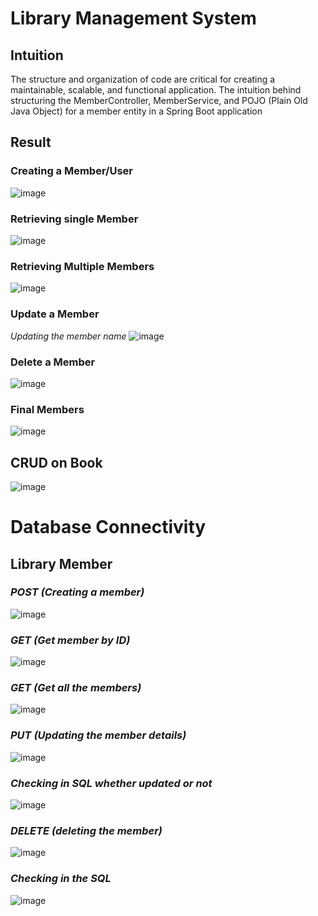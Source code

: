 
# Library Management System

## Intuition
The structure and organization of code are critical for creating a maintainable, scalable, and functional application. 
The intuition behind structuring the MemberController, MemberService, and POJO (Plain Old Java Object) for a member entity in a Spring Boot application

## Result

### Creating a Member/User
![image](https://github.com/sivasaianjur1412/LibraryManagement/assets/156273955/1d0e1505-ab24-455e-8275-b17b57a5db0f)

### Retrieving single Member

![image](https://github.com/sivasaianjur1412/LibraryManagement/assets/156273955/e7180810-59d2-46ac-9795-6678bb1b9d0f)

### Retrieving Multiple Members
![image](https://github.com/sivasaianjur1412/LibraryManagement/assets/156273955/95f936a2-8a44-4a83-ac08-cad32a4e2e1e)

### Update a Member
*Updating the member name*
![image](https://github.com/sivasaianjur1412/LibraryManagement/assets/156273955/69ea42ba-8e3b-426f-b8c6-b06f3e470936)

### Delete a Member
![image](https://github.com/sivasaianjur1412/LibraryManagement/assets/156273955/e1953836-f586-4362-8115-bfd0ebdf0e20)

### Final Members
![image](https://github.com/sivasaianjur1412/LibraryManagement/assets/156273955/847bdb60-ac8e-4bfa-a82c-e35c9fea92de)


## CRUD on Book
![image](https://github.com/sivasaianjur1412/LibraryManagement/assets/156273955/0cff3c4d-a747-4d37-83c0-babbd8a5e334)


# Database Connectivity
## Library Member

### _POST (Creating a member)_
![image](https://github.com/sivasaianjur1412/LibraryManagement/assets/156273955/4f99c956-f5e3-4fe7-8501-4aba4e0de552)

### _GET (Get member by ID)_
![image](https://github.com/sivasaianjur1412/LibraryManagement/assets/156273955/677e97f1-ad48-4e78-89dd-351a00c46cd1)

### _GET (Get all the members)_
![image](https://github.com/sivasaianjur1412/LibraryManagement/assets/156273955/92460b19-9f81-40a5-8668-a20a813a6630)

### _PUT (Updating the member details)_
![image](https://github.com/sivasaianjur1412/LibraryManagement/assets/156273955/83c99a0b-0f3f-4b54-a72e-d0a7a7b2ce67)

### _Checking in SQL whether updated or not_
![image](https://github.com/sivasaianjur1412/LibraryManagement/assets/156273955/ea31b6c6-8dbe-4f8c-baec-90e40faad795)

### _DELETE (deleting the member)_
![image](https://github.com/sivasaianjur1412/LibraryManagement/assets/156273955/022e9c8e-262e-46ef-944b-b034eb398363)

### _Checking in the SQL_
![image](https://github.com/sivasaianjur1412/LibraryManagement/assets/156273955/c0906001-d4a5-4252-ae0f-b5a9a5244b8d)




